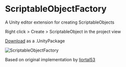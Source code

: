 # ScriptableObjectFactory
A Unity editor extension for creating ScriptableObjects

Right click > Create > ScriptableObject in the project view

[Download](https://www.dropbox.com/s/f8fwosvjt8obi6h/ScriptableObjectFactory.unitypackage?dl=0) as a .UnityPackage

![ScriptableObjectFactory](https://i.imgur.com/Y8Qbzlg.gif)

Based on original implementation by [liortal53](https://github.com/liortal53/ScriptableObjectFactory)
